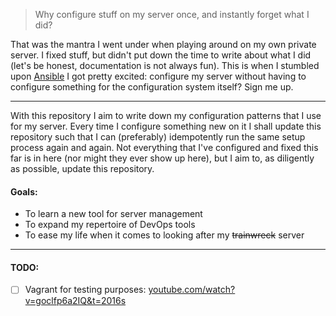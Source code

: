 > Why configure stuff on my server once, and instantly forget what I did?

That was the mantra I went under when playing around on my own private server.
I fixed stuff, but didn't put down the time to write about what I did (let's be honest, documentation is not always fun).
This is when I stumbled upon [Ansible](https://www.ansible.com/) I got pretty excited: configure my server without having to configure something for the configuration system itself?
Sign me up.

---

With this repository I aim to write down my configuration patterns that I use for my server.
Every time I configure something new on it I shall update this repository such that I can (preferably) idempotently run the same setup process again and again.
Not everything that I've configured and fixed this far is in here (nor might they ever show up here), but I aim to, as diligently as possible, update this repository.

#### Goals:

- To learn a new tool for server management
- To expand my repertoire of DevOps tools
- To ease my life when it comes to looking after my ~~trainwreck~~ server

---

#### TODO:

- [ ] Vagrant for testing purposes: [youtube.com/watch?v=goclfp6a2IQ&t=2016s](https://www.youtube.com/watch?v=goclfp6a2IQ&t=2016s)
